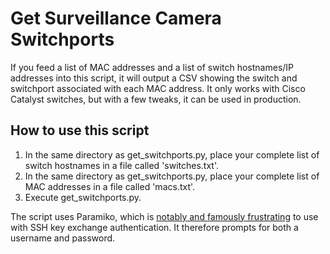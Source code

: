 Get Surveillance Camera Switchports
===================================

If you feed a list of MAC addresses and a list of switch hostnames/IP addresses into this script, it will output a CSV showing the switch and switchport associated with each MAC address. It only works with Cisco Catalyst switches, but with a few tweaks, it can be used in production.

How to use this script
----------------------

1. In the same directory as get_switchports.py, place your complete list of switch hostnames in a file called 'switches.txt'.
2. In the same directory as get_switchports.py, place your complete list of MAC addresses in a file called 'macs.txt'.
3. Execute get_switchports.py.

The script uses Paramiko, which is [notably and famously frustrating](https://github.com/paramiko/paramiko/issues/387) to use with SSH key exchange authentication. It therefore prompts for both a username and password.